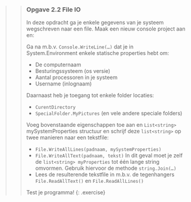 >> ### Opgave 2.2 File IO
>> In deze opdracht ga je enkele gegevens van je systeem wegschreven naar een file. Maak een nieuw console project aan en:
>>
>> Ga na m.b.v. `Console.WriteLine(…)` dat je in System.Environment enkele statische properties hebt om:
>>
>> * De computernaam
>> * Besturingssysteem (os versie)  
>> * Aantal processoren in je systeem
>> * Username (inlognaam)
>>
>> Daarnaast heb je toegang tot enkele folder locaties: 
>>
>> * `CurentDirectory`
>> * `SpecialFolder.MyPictures` (en vele andere speciale folders)
>>
>> Voeg bovenstaande eigenschappen toe aan en `List<string>` mySystemProperties structuur en schrijf deze `list<string>` op twee manieren naar een tekstfile: 
>>
>> * `File.WriteAllLines(padnaam, mySystemProperties)` 
>> * `File.WriteAllText(padnaam, tekst)` In dit geval moet je zelf de `list<string> myProperties` tot één lange string omvormen. Gebruik hiervoor de methode `string.Join(…)`
>> * Lees de resulterende tekstfile in m.b.v. de tegenhangers `File.ReadAllText()` en `File.ReadAllLines()` 
>>
>> Test je programma!
>{: .exercise}